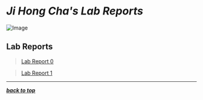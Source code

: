 
# ***Ji Hong Cha's Lab Reports***

![Image](https://i.imgur.com/bxnhfeE.png)

## **Lab Reports**

>[Lab Report 0](lab-report-1-week-0.html)

>[Lab Report 1](lab-report-1-week-1.html)

---

[***back to top***](https://nanibot1.github.io/cse15l-lab-reports/)